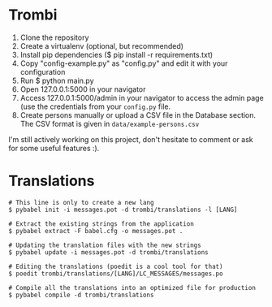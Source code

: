# Trombi

1. Clone the repository
2. Create a virtualenv (optional, but recommended)
3. Install pip dependencies ($ pip install -r requirements.txt)
4. Copy "config-example.py" as "config.py" and edit it with your configuration
4. Run $ python main.py
5. Open 127.0.0.1:5000 in your navigator
6. Access 127.0.0.1:5000/admin in your navigator to access the admin page (use the credentials from your `config.py` file.
7. Create persons manually or upload a CSV file in the Database section. The CSV format is given in `data/example-persons.csv`

I'm still actively working on this project, don't hesitate to comment or ask for some useful features :).

# Translations

~~~~
# This line is only to create a new lang
$ pybabel init -i messages.pot -d trombi/translations -l [LANG]

# Extract the existing strings from the application
$ pybabel extract -F babel.cfg -o messages.pot .

# Updating the translation files with the new strings
$ pybabel update -i messages.pot -d trombi/translations

# Editing the translations (poedit is a cool tool for that)
$ poedit trombi/translations/[LANG]/LC_MESSAGES/messages.po

# Compile all the translations into an optimized file for production
$ pybabel compile -d trombi/translations
~~~~
